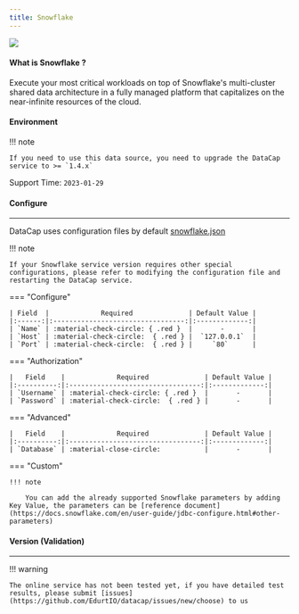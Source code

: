 ```yaml
---
title: Snowflake
---
```


<img src="/assets/plugin/snowflake.svg" class="connector-content-logo" />

#### What is Snowflake ?

Execute your most critical workloads on top of Snowflake's multi-cluster shared data architecture in a fully managed platform that capitalizes on the near-infinite resources of the cloud.

#### Environment

!!! note

    If you need to use this data source, you need to upgrade the DataCap service to >= `1.4.x`

Support Time: `2023-01-29`

#### Configure

---

DataCap uses configuration files by default [snowflake.json](https://github.com/EdurtIO/datacap/blob/develop/server/src/main/etc/conf/plugins/jdbc/snowflake.json)

!!! note

    If your Snowflake service version requires other special configurations, please refer to modifying the configuration file and restarting the DataCap service.

=== "Configure"

    | Field  |             Required              | Default Value |
    |:------:|:---------------------------------:|:-------------:|
    | `Name` | :material-check-circle: { .red }  |       -       |
    | `Host` | :material-check-circle:  { .red } |  `127.0.0.1`  |
    | `Port` | :material-check-circle:  { .red } |     `80`      |

=== "Authorization"

    |   Field    |             Required              | Default Value |
    |:----------:|:---------------------------------:|:-------------:|
    | `Username` | :material-check-circle: { .red }  |       -       |
    | `Password` | :material-check-circle:  { .red } |       -       |

=== "Advanced"

    |   Field    |             Required              | Default Value |
    |:----------:|:---------------------------------:|:-------------:|
    | `Database` | :material-close-circle:           |       -       |

=== "Custom"

    !!! note

        You can add the already supported Snowflake parameters by adding Key Value, the parameters can be [reference document](https://docs.snowflake.com/en/user-guide/jdbc-configure.html#other-parameters)

#### Version (Validation)

---

!!! warning

    The online service has not been tested yet, if you have detailed test results, please submit [issues](https://github.com/EdurtIO/datacap/issues/new/choose) to us

